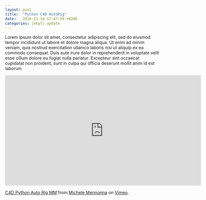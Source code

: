 ```yaml
---
layout: post
title:  "Python C4D AutoRig"
date:   2016-11-18 17:47:59 +0200
categories: jekyll update
---
```


Lorem ipsum dolor sit amet, consectetur adipiscing elit, sed do eiusmod tempor incididunt ut labore et dolore magna aliqua. 
Ut enim ad minim veniam, quis nostrud exercitation ullamco laboris nisi ut aliquip ex ea commodo consequat.
Duis aute irure dolor in reprehenderit in voluptate velit esse cillum dolore eu fugiat nulla pariatur. 
Excepteur sint occaecat cupidatat non proident, sunt in culpa qui officia deserunt mollit anim id est laborum

<iframe class= "column large-centered"  src="https://player.vimeo.com/video/192111482" width="640" height="360" frameborder="0" webkitallowfullscreen mozallowfullscreen allowfullscreen></iframe>
<p><a href="https://vimeo.com/192111482">C4D Python Auto RIg MM</a> from <a href="https://vimeo.com/user34407728">Michele Mennonna</a> on <a href="https://vimeo.com">Vimeo</a>.</p>
